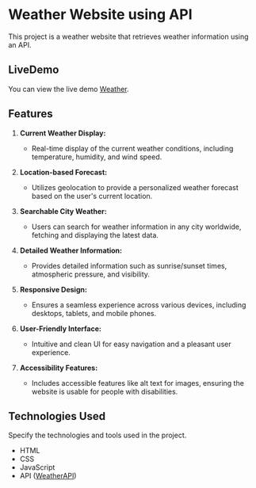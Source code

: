 # Weather Website using API

This project is a  weather website that retrieves weather information using an API.

## LiveDemo

 You can view the live demo [Weather](https://super-centaur-3e2c8d.netlify.app/).

## Features

1. **Current Weather Display:**
   - Real-time display of the current weather conditions, including temperature, humidity, and wind speed.

2. **Location-based Forecast:**
   - Utilizes geolocation to provide a personalized weather forecast based on the user's current location.

3. **Searchable City Weather:**
   - Users can search for weather information in any city worldwide, fetching and displaying the latest data.

4. **Detailed Weather Information:**
   - Provides detailed information such as sunrise/sunset times, atmospheric pressure, and visibility.

5. **Responsive Design:**
   - Ensures a seamless experience across various devices, including desktops, tablets, and mobile phones.

6. **User-Friendly Interface:**
   - Intuitive and clean UI for easy navigation and a pleasant user experience.

7. **Accessibility Features:**
    - Includes accessible features like alt text for images, ensuring the website is usable for people with disabilities.

## Technologies Used

Specify the technologies and tools used in the project.

- HTML
- CSS
- JavaScript
- API ([WeatherAPI](https://api.weatherapi.com/v1/forecast.json?key=572e08fb1d7547f58d8151525211205&q=Cairo&days=3))

